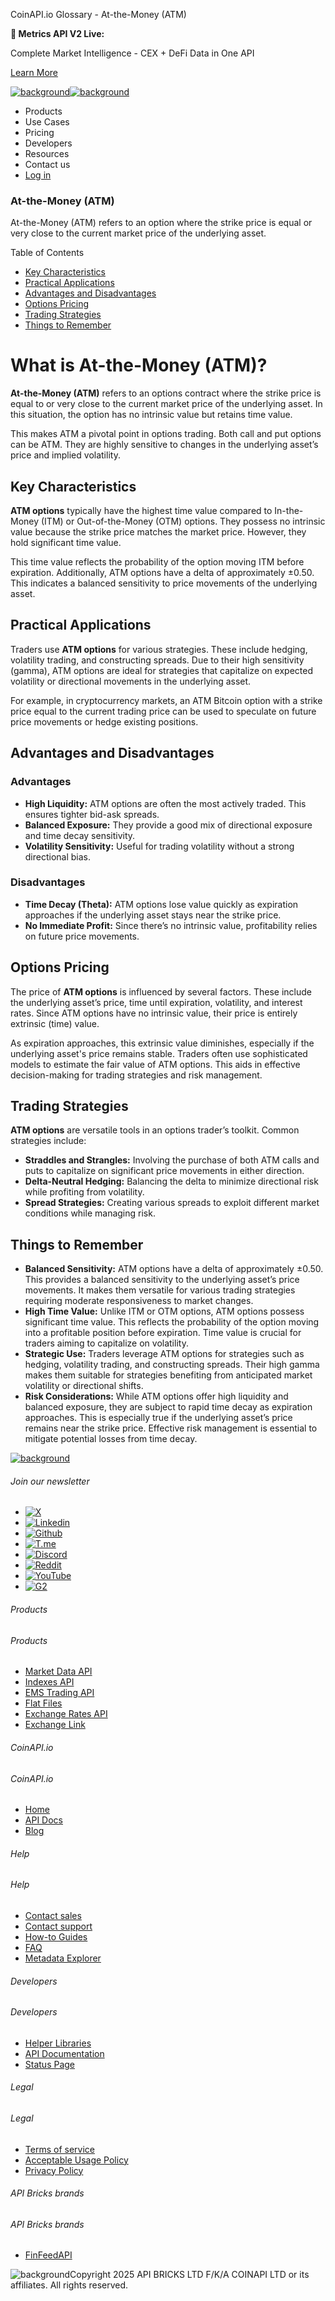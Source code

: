 CoinAPI.io Glossary - At-the-Money (ATM)

**🚀 Metrics API V2 Live:**

Complete Market Intelligence - CEX + DeFi Data in One API

[Learn More](https://www.coinapi.io/blog/metrics-api-v2-trading-volume-analysis-and-on-chain-metrics)

[![background](https://cdn.sanity.io/images/o65xz72l/production/268144c90959611dea3e360f81e4549c3cd03fd0-142x34.svg)![background](https://cdn.sanity.io/images/o65xz72l/production/e0ca0c29b08cb53631d77de4a84246da316d55d2-142x34.svg)](/)

* Products
* Use Cases
* Pricing
* Developers
* Resources
* Contact us
* [Log in](https://console.coinapi.io/)

### At-the-Money (ATM)

At-the-Money (ATM) refers to an option where the strike price is equal or very close to the current market price of the underlying asset.

Table of Contents

* [Key Characteristics](#link-b29d46662a95)
* [Practical Applications](#link-802feab2c8ab)
* [Advantages and Disadvantages](#link-694bffe31b39)
* [Options Pricing](#link-51846c351427)
* [Trading Strategies](#link-79ca61dc3f4a)
* [Things to Remember](#link-080773420732)

What is At-the-Money (ATM)?
===========================

**At-the-Money (ATM)** refers to an options contract where the strike price is equal to or very close to the current market price of the underlying asset. In this situation, the option has no intrinsic value but retains time value.

This makes ATM a pivotal point in options trading. Both call and put options can be ATM. They are highly sensitive to changes in the underlying asset’s price and implied volatility.

Key Characteristics
-------------------

**ATM options** typically have the highest time value compared to In-the-Money (ITM) or Out-of-the-Money (OTM) options. They possess no intrinsic value because the strike price matches the market price. However, they hold significant time value.

This time value reflects the probability of the option moving ITM before expiration. Additionally, ATM options have a delta of approximately ±0.50. This indicates a balanced sensitivity to price movements of the underlying asset.

Practical Applications
----------------------

Traders use **ATM options** for various strategies. These include hedging, volatility trading, and constructing spreads. Due to their high sensitivity (gamma), ATM options are ideal for strategies that capitalize on expected volatility or directional movements in the underlying asset.

For example, in cryptocurrency markets, an ATM Bitcoin option with a strike price equal to the current trading price can be used to speculate on future price movements or hedge existing positions.

Advantages and Disadvantages
----------------------------

### Advantages

* **High Liquidity:** ATM options are often the most actively traded. This ensures tighter bid-ask spreads.
* **Balanced Exposure:** They provide a good mix of directional exposure and time decay sensitivity.
* **Volatility Sensitivity:** Useful for trading volatility without a strong directional bias.

### Disadvantages

* **Time Decay (Theta):** ATM options lose value quickly as expiration approaches if the underlying asset stays near the strike price.
* **No Immediate Profit:** Since there’s no intrinsic value, profitability relies on future price movements.

Options Pricing
---------------

The price of **ATM options** is influenced by several factors. These include the underlying asset’s price, time until expiration, volatility, and interest rates. Since ATM options have no intrinsic value, their price is entirely extrinsic (time) value.

As expiration approaches, this extrinsic value diminishes, especially if the underlying asset's price remains stable. Traders often use sophisticated models to estimate the fair value of ATM options. This aids in effective decision-making for trading strategies and risk management.

Trading Strategies
------------------

**ATM options** are versatile tools in an options trader’s toolkit. Common strategies include:

* **Straddles and Strangles:** Involving the purchase of both ATM calls and puts to capitalize on significant price movements in either direction.
* **Delta-Neutral Hedging:** Balancing the delta to minimize directional risk while profiting from volatility.
* **Spread Strategies:** Creating various spreads to exploit different market conditions while managing risk.

Things to Remember
------------------

* **Balanced Sensitivity:** ATM options have a delta of approximately ±0.50. This provides a balanced sensitivity to the underlying asset’s price movements. It makes them versatile for various trading strategies requiring moderate responsiveness to market changes.
* **High Time Value:** Unlike ITM or OTM options, ATM options possess significant time value. This reflects the probability of the option moving into a profitable position before expiration. Time value is crucial for traders aiming to capitalize on volatility.
* **Strategic Use:** Traders leverage ATM options for strategies such as hedging, volatility trading, and constructing spreads. Their high gamma makes them suitable for strategies benefiting from anticipated market volatility or directional shifts.
* **Risk Considerations:** While ATM options offer high liquidity and balanced exposure, they are subject to rapid time decay as expiration approaches. This is especially true if the underlying asset’s price remains near the strike price. Effective risk management is essential to mitigate potential losses from time decay.

[![background](https://cdn.sanity.io/images/o65xz72l/production/99475f0760777c30125556b2707e1e8f77f2fba0-179x42.svg)](/)

###### Join our newsletter

* [![X](https://cdn.sanity.io/images/o65xz72l/production/89a93ecdd3eaa62f0d2bad091ff6d92a31e9c372-28x28.svg)](https://twitter.com/realcoinapi "X")
* [![Linkedin](https://cdn.sanity.io/images/o65xz72l/production/be666e8656abe83e43c1db9a3ab76d44b9af5cb5-28x28.svg)](https://www.linkedin.com/company/coinapi "Linkedin")
* [![Github](https://cdn.sanity.io/images/o65xz72l/production/80703d2d9baaef7e7f5471a54a720b9383a63aab-28x28.svg)](https://github.com/coinapi/coinapi-sdk "Github")
* [![T.me](https://cdn.sanity.io/images/o65xz72l/production/39be23a1db383ad12c3e9d4bebae9bc77bf59b8b-28x28.svg)](https://t.me/coinapiofficial "T.me")
* [![Discord](https://cdn.sanity.io/images/o65xz72l/production/9862f060f9b89536f18d4e8770a11bfb00c3e3fd-30x28.svg)](https://discord.gg/vgJbjjsVaC "Discord")
* [![Reddit](https://cdn.sanity.io/images/o65xz72l/production/d02e41d1eab87d289f2bc6a390bcd0c7def1b7ac-30x28.svg)](https://www.reddit.com/r/CoinAPI/ "Reddit")
* [![YouTube](https://cdn.sanity.io/images/o65xz72l/production/535425f0f99df8b6173d663721f8941430d637b2-28x28.svg)](https://www.youtube.com/@CoinAPI_Official "YouTube")
* [![G2](/_next/image?url=https%3A%2F%2Fcdn.sanity.io%2Fimages%2Fo65xz72l%2Fproduction%2F4b1d455c2cab4bf625e7cc96a1b74695c0b3c4bc-28x28.png&w=64&q=75)](https://www.g2.com/products/coinapi/reviews "G2")

###### Products

###### Products

* [Market Data API](/products/market-data-api)
* [Indexes API](/products/indexes-api)
* [EMS Trading API](/products/ems-api)
* [Flat Files](/products/flat-files)
* [Exchange Rates API](/products/exchange-rates-api)
* [Exchange Link](https://www.coinapi.io/products/exchange-link)

###### CoinAPI.io

###### CoinAPI.io

* [Home](https://www.coinapi.io/)
* [API Docs](https://docs.coinapi.io/?_gl=1*jgom05*_gcl_au*NTIxNjU3NzExLjE3MzU1OTM0MTE.*_ga*OTI3MDg0NzQ2LjE3MzU1OTM0MDk.*_ga_063767QGZW*MTczODA3Mzc5MC43My4wLjE3MzgwNzM3OTAuNjAuMC4w*_ga_EXCQW96F7R*MTczODA3Mzc5MC4xMjEuMC4xNzM4MDczNzkwLjAuMC4w)
* [Blog](https://www.coinapi.io/blog)

###### Help

###### Help

* [Contact sales](/contact-us)
* [Contact support](https://console.coinapi.io/?link=/support-tickets)
* [How-to Guides](https://docs.coinapi.io/market-data/how-to-guides/?_gl=1*16m3ndl*_gcl_au*NTIxNjU3NzExLjE3MzU1OTM0MTE.*_ga*OTI3MDg0NzQ2LjE3MzU1OTM0MDk.*_ga_063767QGZW*MTczODA3Mzc5MC43My4wLjE3MzgwNzM3OTAuNjAuMC4w*_ga_EXCQW96F7R*MTczODA3Mzc5MC4xMjEuMC4xNzM4MDczNzkwLjAuMC4w)
* [FAQ](https://docs.coinapi.io/general/faq/?_gl=1*dfjpiw*_gcl_au*NTIxNjU3NzExLjE3MzU1OTM0MTE.*_ga*OTI3MDg0NzQ2LjE3MzU1OTM0MDk.*_ga_063767QGZW*MTczODA3Mzc5MC43My4wLjE3MzgwNzM3OTAuNjAuMC4w*_ga_EXCQW96F7R*MTczODA3Mzc5MC4xMjEuMC4xNzM4MDczNzkwLjAuMC4w)
* [Metadata Explorer](https://docs.coinapi.io/market-data/metadata-tables/introduction)

###### Developers

###### Developers

* [Helper Libraries](https://github.com/api-bricks/api-bricks-sdk/)
* [API Documentation](https://docs.coinapi.io/?_gl=1*iuavdb*_gcl_au*NTIxNjU3NzExLjE3MzU1OTM0MTE.*_ga*OTI3MDg0NzQ2LjE3MzU1OTM0MDk.*_ga_063767QGZW*MTczODA3Mzc5MC43My4wLjE3MzgwNzM3OTAuNjAuMC4w*_ga_EXCQW96F7R*MTczODA3Mzc5MC4xMjEuMC4xNzM4MDczNzkwLjAuMC4w)
* [Status Page](https://status.coinapi.io/?_gl=1*1ww1bbe*_gcl_au*NTIxNjU3NzExLjE3MzU1OTM0MTE.*_ga*OTI3MDg0NzQ2LjE3MzU1OTM0MDk.*_ga_063767QGZW*MTczODA3Mzc5MC43My4wLjE3MzgwNzM3OTAuNjAuMC4w*_ga_EXCQW96F7R*MTczODA3Mzc5MC4xMjEuMC4xNzM4MDczNzkwLjAuMC4w)

###### Legal

###### Legal

* [Terms of service](/legal#terms)
* [Acceptable Usage Policy](/legal#aup)
* [Privacy Policy](/legal#policy)

###### API Bricks brands

###### API Bricks brands

* [FinFeedAPI](https://finfeedapi.com/?utm_source=coinapi.io&utm_medium=referral&utm_campaign=footer)

![background](https://cdn.sanity.io/images/o65xz72l/production/5f005fa1cc9dc85c59ae054bb4a4838566b65c4e-25x26.svg)Copyright 2025 API BRICKS LTD F/K/A COINAPI LTD or its affiliates. All rights reserved.